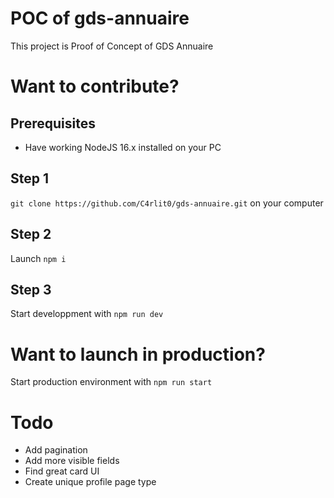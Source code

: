# POC of gds-annuaire

This project is Proof of Concept of GDS Annuaire

# Want to contribute?

## Prerequisites

- Have working NodeJS 16.x installed on your PC

## Step 1

`git clone https://github.com/C4rlit0/gds-annuaire.git` on your computer

## Step 2

Launch `npm i`

## Step 3

Start developpment with `npm run dev`

# Want to launch in production?

Start production environment with `npm run start`

# Todo

- Add pagination
- Add more visible fields
- Find great card UI
- Create unique profile page type
